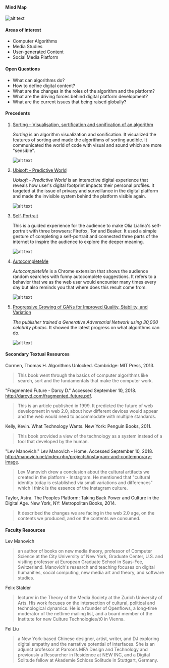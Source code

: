#### Mind Map
![alt text](Assets/map.png)
#### Areas of Interest
* Computer Algorithms
* Media Studies
* User-generated Content
* Social Media Platform
#### Open Questions
* What can algorithms do?
* How to define digital content?
* What are the changes in the roles of the algorithm and the platform?
* What are the driving forces behind digital platform development?
* What are the current issues that being raised globally?
#### Precedents
1. [Sorting – Visualisation, sortification and sonification of an algorithm](http://www.creativeapplications.net/processing/sorting-visualisation-sortification-and-sonification-of-an-algorithm/)

    *Sorting* is an algorithm visualization and sonification. It visualized the features of sorting and made the algorithms of sorting audible. It communicated the world of code with visual and sound which are more "sensible".

    ![alt text](Assets/SORTING-01.png "Sorting")

2. [Ubisoft - Predictive World](https://www.stinkstudios.com/work/ubisoft-predictive-world)

    *Ubisoft - Predictive World* is an interactive digital experience that reveals how user's digital footprint impacts their personal profiles. It targeted at the issue of privacy and surveillance in the digital platform and made the invisible system behind the platform visible again.

    ![alt text](Assets/Insitu_1400x800_copie.jpg "Predictive World")

3. [Self-Portrait](http://olia.lialina.work/)

    This is a guided experience for the audience to make Olia Lialina's self-portrait with three browsers: Firefox, Tor and Beaker. It used a simple gesture of completing a self-portrait and connected three parts of the internet to inspire the audience to explore the deeper meaning. 

    ![alt text](Assets/self-portrait.jpg "Self Portrait")

4. [AutocompleteMe](https://chrome.google.com/webstore/detail/autocompleteme/eogcdcehlimjeoppmelejmniabchmfgl)

    *AutocompleteMe* is a Chrome extension that shows the audience random searches with funny autocomplete suggestions. It refers to a behavior that we as the web user would encounter many times every day but also reminds you that where does this result come from. 

    ![alt text](Assets/unnamed.png "AutocompleteMe")

5. [Progressive Growing of GANs for Improved Quality, Stability, and Variation](https://www.youtube.com/watch?v=G06dEcZ-QTg)

    *The publisher trained a Generative Adversarial Network using 30,000 celebrity photos.* It showed the latest progress on what algorithms can do. 

    ![alt text](Assets/screenshot.png "Faces")

#### Secondary Textual Resources
Cormen, Thomas H. Algorithms Unlocked. Cambridge: MIT Press, 2013.

>This book went through the basics of computer algorithms like search, sort and the fundamentals that make the computer work. 

"Fragmented Future - Darcy D." Accessed September 10, 2018. http://darcyd.com/fragmented_future.pdf.

>This is an article published in 1999. It predicted the future of web development in web 2.0, about how different devices would appear and the web would need to accommodate with multiple standards. 

Kelly, Kevin. What Technology Wants. New York: Penguin Books, 2011.

>This book provided a view of the technology as a system instead of a tool that developed by the human.

"Lev Manovich." Lev Manovich - Home. Accessed September 10, 2018. http://manovich.net/index.php/projects/instagram-and-contemporary-image.
    
>Lev Manovich drew a conclusion about the cultural artifacts we created in the platform - Instagram. He mentioned that "cultural identity today is established via small variations and differences" which I think is the essence of the Instagram culture.

Taylor, Astra. The Peoples Platform: Taking Back Power and Culture in the Digital Age. New York, NY: Metropolitan Books, 2014.

>It described the changes we are facing in the web 2.0 age, on the contents we produced, and on the contents we consumed.

#### Faculty Resources
Lev Manovich
> an author of books on new media theory, professor of Computer Science at the City University of New York, Graduate Center, U.S. and visiting professor at European Graduate School in Saas-Fee, Switzerland. Manovich's research and teaching focuses on digital humanities, social computing, new media art and theory, and software studies.

Felix Stalder 
> lecturer in the Theory of the Media Society at the Zurich University of Arts. His work focuses on the intersection of cultural, political and technological dynamics. He is a founder of Openflows, a long-time moderator of the nettime mailing list, and a board member of the Institute for new Culture Technologies/t0 in Vienna.

Fei Liu
> a New York-based Chinese designer, artist, writer, and DJ exploring digital empathy and the narrative potential of interfaces. She is an adjunct professor at Parsons MFA Design and Technology and previously a Researcher in Residence at NEW INC, and a Digital Solitude fellow at Akademie Schloss Solitude in Stuttgart, Germany.